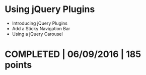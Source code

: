 # Using jQuery Plugins
- Introducing jQuery Plugins
- Add a Sticky Navigation Bar
- Using a jQuery Carousel

# COMPLETED | 06/09/2016 | 185 points
